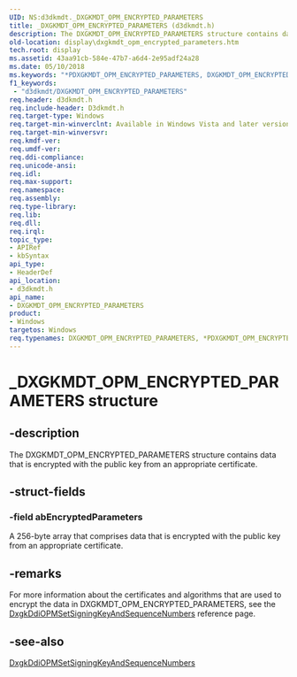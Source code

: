 ```yaml
---
UID: NS:d3dkmdt._DXGKMDT_OPM_ENCRYPTED_PARAMETERS
title: _DXGKMDT_OPM_ENCRYPTED_PARAMETERS (d3dkmdt.h)
description: The DXGKMDT_OPM_ENCRYPTED_PARAMETERS structure contains data that is encrypted with the public key from an appropriate certificate.
old-location: display\dxgkmdt_opm_encrypted_parameters.htm
tech.root: display
ms.assetid: 43aa91cb-584e-47b7-a6d4-2e95adf24a28
ms.date: 05/10/2018
ms.keywords: "*PDXGKMDT_OPM_ENCRYPTED_PARAMETERS, DXGKMDT_OPM_ENCRYPTED_PARAMETERS, DXGKMDT_OPM_ENCRYPTED_PARAMETERS structure [Display Devices], DmStructs_760ebc6b-c03b-468d-b4b0-29faabd65cd1.xml, PDXGKMDT_OPM_ENCRYPTED_PARAMETERS, PDXGKMDT_OPM_ENCRYPTED_PARAMETERS structure pointer [Display Devices], _DXGKMDT_OPM_ENCRYPTED_PARAMETERS, d3dkmdt/DXGKMDT_OPM_ENCRYPTED_PARAMETERS, d3dkmdt/PDXGKMDT_OPM_ENCRYPTED_PARAMETERS, display.dxgkmdt_opm_encrypted_parameters"
f1_keywords:
 - "d3dkmdt/DXGKMDT_OPM_ENCRYPTED_PARAMETERS"
req.header: d3dkmdt.h
req.include-header: D3dkmdt.h
req.target-type: Windows
req.target-min-winverclnt: Available in Windows Vista and later versions of the Windows operating systems.
req.target-min-winversvr: 
req.kmdf-ver: 
req.umdf-ver: 
req.ddi-compliance: 
req.unicode-ansi: 
req.idl: 
req.max-support: 
req.namespace: 
req.assembly: 
req.type-library: 
req.lib: 
req.dll: 
req.irql: 
topic_type:
- APIRef
- kbSyntax
api_type:
- HeaderDef
api_location:
- d3dkmdt.h
api_name:
- DXGKMDT_OPM_ENCRYPTED_PARAMETERS
product:
- Windows
targetos: Windows
req.typenames: DXGKMDT_OPM_ENCRYPTED_PARAMETERS, *PDXGKMDT_OPM_ENCRYPTED_PARAMETERS
---
```


# _DXGKMDT_OPM_ENCRYPTED_PARAMETERS structure


## -description


The DXGKMDT_OPM_ENCRYPTED_PARAMETERS structure contains data that is encrypted with the public key from an appropriate certificate.


## -struct-fields




### -field abEncryptedParameters

A 256-byte array that comprises data that is encrypted with the public key from an appropriate certificate.


## -remarks



For more information about the certificates and algorithms that are used to encrypt the data in DXGKMDT_OPM_ENCRYPTED_PARAMETERS, see the <a href="https://docs.microsoft.com/windows-hardware/drivers/ddi/dispmprt/nc-dispmprt-dxgkddi_opm_set_signing_key_and_sequence_numbers">DxgkDdiOPMSetSigningKeyAndSequenceNumbers</a> reference page.




## -see-also




<a href="https://docs.microsoft.com/windows-hardware/drivers/ddi/dispmprt/nc-dispmprt-dxgkddi_opm_set_signing_key_and_sequence_numbers">DxgkDdiOPMSetSigningKeyAndSequenceNumbers</a>
 

 

